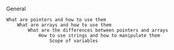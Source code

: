 General

    What are pointers and how to use them
        What are arrays and how to use them
            What are the differences between pointers and arrays
                How to use strings and how to manipulate them
                    Scope of variables

